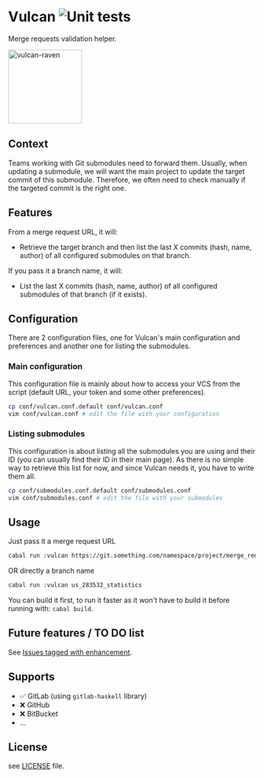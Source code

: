 # Vulcan ![Unit tests](https://github.com/TheLusitanianKing/Vulcan/workflows/Haskell%20CI/badge.svg)
Merge requests validation helper.

<img src="https://static.wikia.nocookie.net/metalgear/images/2/22/Vulcan_Raven.jpg/revision/latest?cb=20060802225437" alt="vulcan-raven" width="150"/>

## Context
Teams working with Git submodules need to forward them. Usually, when updating a submodule, we will want the main project to update the target commit of this submodule. Therefore, we often need to check manually if the targeted commit is the right one.

## Features
From a merge request URL, it will:
- Retrieve the target branch and then list the last X commits (hash, name, author) of all configured submodules on that branch.

If you pass it a branch name, it will:
- List the last X commits (hash, name, author) of all configured submodules of that branch (if it exists).

## Configuration
There are 2 configuration files, one for Vulcan's main configuration and preferences and another one for listing the submodules.

### Main configuration
This configuration file is mainly about how to access your VCS from the script (default URL, your token and some other preferences).
```bash
cp conf/vulcan.conf.default conf/vulcan.conf
vim conf/vulcan.conf # edit the file with your configuration
```

### Listing submodules
This configuration is about listing all the submodules you are using and their ID (you can usually find their ID in their main page).
As there is no simple way to retrieve this list for now, and since Vulcan needs it, you have to write them all.
```bash
cp conf/submodules.conf.default conf/submodules.conf
vim conf/submodules.conf # edit the file with your submodules
```

## Usage
Just pass it a merge request URL

```bash
cabal run :vulcan https://git.something.com/namespace/project/merge_requests/199
```

OR directly a branch name

```bash
cabal run :vulcan us_283532_statistics
```

You can build it first, to run it faster as it won't have to build it before running with: `cabal build`.

## Future features / TO DO list
See [Issues tagged with enhancement](https://github.com/TheLusitanianKing/Vulcan/labels/enhancement).

## Supports
- :white_check_mark: GitLab (using `gitlab-haskell` library)
- :x: GitHub
- :x: BitBucket
- ...

## License
see [LICENSE](LICENSE) file.
